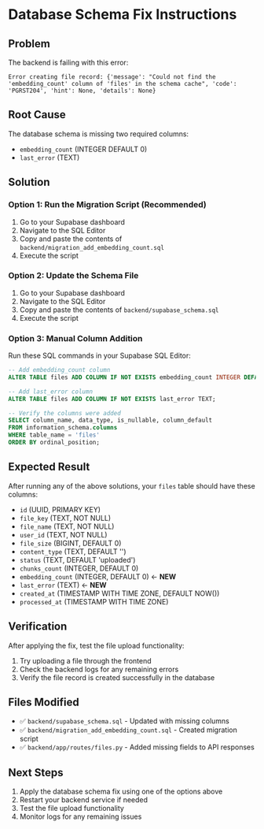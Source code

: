 # Database Schema Fix Instructions

## Problem
The backend is failing with this error:
```
Error creating file record: {'message': "Could not find the 'embedding_count' column of 'files' in the schema cache", 'code': 'PGRST204', 'hint': None, 'details': None}
```

## Root Cause
The database schema is missing two required columns:
- `embedding_count` (INTEGER DEFAULT 0)
- `last_error` (TEXT)

## Solution

### Option 1: Run the Migration Script (Recommended)
1. Go to your Supabase dashboard
2. Navigate to the SQL Editor
3. Copy and paste the contents of `backend/migration_add_embedding_count.sql`
4. Execute the script

### Option 2: Update the Schema File
1. Go to your Supabase dashboard
2. Navigate to the SQL Editor
3. Copy and paste the contents of `backend/supabase_schema.sql`
4. Execute the script

### Option 3: Manual Column Addition
Run these SQL commands in your Supabase SQL Editor:

```sql
-- Add embedding_count column
ALTER TABLE files ADD COLUMN IF NOT EXISTS embedding_count INTEGER DEFAULT 0;

-- Add last_error column  
ALTER TABLE files ADD COLUMN IF NOT EXISTS last_error TEXT;

-- Verify the columns were added
SELECT column_name, data_type, is_nullable, column_default
FROM information_schema.columns 
WHERE table_name = 'files' 
ORDER BY ordinal_position;
```

## Expected Result
After running any of the above solutions, your `files` table should have these columns:
- `id` (UUID, PRIMARY KEY)
- `file_key` (TEXT, NOT NULL)
- `file_name` (TEXT, NOT NULL)
- `user_id` (TEXT, NOT NULL)
- `file_size` (BIGINT, DEFAULT 0)
- `content_type` (TEXT, DEFAULT '')
- `status` (TEXT, DEFAULT 'uploaded')
- `chunks_count` (INTEGER, DEFAULT 0)
- `embedding_count` (INTEGER, DEFAULT 0) ← **NEW**
- `last_error` (TEXT) ← **NEW**
- `created_at` (TIMESTAMP WITH TIME ZONE, DEFAULT NOW())
- `processed_at` (TIMESTAMP WITH TIME ZONE)

## Verification
After applying the fix, test the file upload functionality:
1. Try uploading a file through the frontend
2. Check the backend logs for any remaining errors
3. Verify the file record is created successfully in the database

## Files Modified
- ✅ `backend/supabase_schema.sql` - Updated with missing columns
- ✅ `backend/migration_add_embedding_count.sql` - Created migration script
- ✅ `backend/app/routes/files.py` - Added missing fields to API responses

## Next Steps
1. Apply the database schema fix using one of the options above
2. Restart your backend service if needed
3. Test the file upload functionality
4. Monitor logs for any remaining issues
